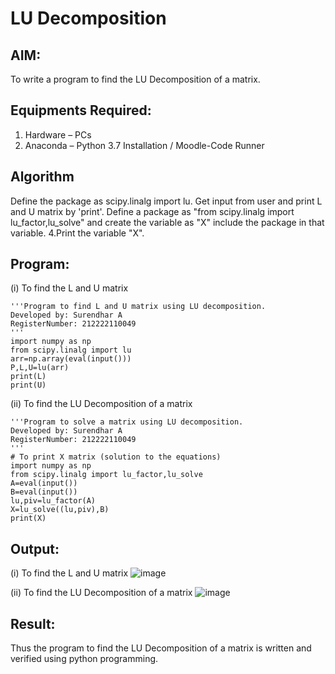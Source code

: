 # LU Decomposition 

## AIM:
To write a program to find the LU Decomposition of a matrix.

## Equipments Required:
1. Hardware – PCs
2. Anaconda – Python 3.7 Installation / Moodle-Code Runner

## Algorithm
Define the package as scipy.linalg import lu. Get input from user and print L and U matrix by 'print'. Define a package as "from scipy.linalg import lu_factor,lu_solve" and create the variable as "X" include the package in that variable. 4.Print the variable "X".

## Program:
(i) To find the L and U matrix
```
'''Program to find L and U matrix using LU decomposition.
Developed by: Surendhar A
RegisterNumber: 212222110049
'''
import numpy as np
from scipy.linalg import lu
arr=np.array(eval(input()))
P,L,U=lu(arr)
print(L)
print(U)
```

(ii) To find the LU Decomposition of a matrix
```
'''Program to solve a matrix using LU decomposition.
Developed by: Surendhar A
RegisterNumber: 212222110049
'''
# To print X matrix (solution to the equations)
import numpy as np
from scipy.linalg import lu_factor,lu_solve
A=eval(input())
B=eval(input())
lu,piv=lu_factor(A)
X=lu_solve((lu,piv),B)
print(X)
```

## Output:
(i) To find the L and U matrix
![image](https://github.com/Surendhar6/LU-Decomposition/assets/118352907/d0667678-993b-447a-92b4-162c3adcdfca)

(ii) To find the LU Decomposition of a matrix
![image](https://github.com/Surendhar6/LU-Decomposition/assets/118352907/b5c7e2dc-1366-453b-8a49-b2ceea2c62a4)

## Result:
Thus the program to find the LU Decomposition of a matrix is written and verified using python programming.
